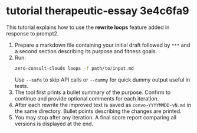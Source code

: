 # tutorial therapeutic-essay 3e4c6fa9

This tutorial explains how to use the **rewrite loops** feature added in response to prompt2.

1. Prepare a markdown file containing your initial draft followed by `***` and a second section describing its purpose and fitness goals.
2. Run:
   ```bash
   zero-consult-clouds loops -f path/to/input.md
   ```
   Use `--safe` to skip API calls or `--dummy` for quick dummy output useful in tests.
3. The tool first prints a bullet summary of the purpose. Confirm to continue and provide optional comments for each iteration.
4. After each rewrite the improved text is saved as `convo-YYYYMMDD-vN.md` in the same directory. Bullet points describing the changes are printed.
5. You may stop after any iteration. A final score report comparing all versions is displayed at the end.
